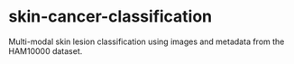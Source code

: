 # skin-cancer-classification
Multi-modal skin lesion classification using images and metadata from the HAM10000 dataset.
